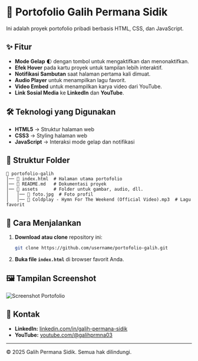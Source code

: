 # 📌 Portofolio Galih Permana Sidik

Ini adalah proyek portofolio pribadi berbasis HTML, CSS, dan JavaScript.

## ✨ Fitur
- **Mode Gelap** 🌓 dengan tombol untuk mengaktifkan dan menonaktifkan.
- **Efek Hover** pada kartu proyek untuk tampilan lebih interaktif.
- **Notifikasi Sambutan** saat halaman pertama kali dimuat.
- **Audio Player** untuk menampilkan lagu favorit.
- **Video Embed** untuk menampilkan karya video dari YouTube.
- **Link Sosial Media** ke **LinkedIn** dan **YouTube**.

## 🛠️ Teknologi yang Digunakan
- **HTML5** → Struktur halaman web
- **CSS3** → Styling halaman web
- **JavaScript** → Interaksi mode gelap dan notifikasi

## 📂 Struktur Folder
```
📁 portofolio-galih
│── 📄 index.html  # Halaman utama portofolio
│── 📄 README.md   # Dokumentasi proyek
│── 📂 assets      # Folder untuk gambar, audio, dll.
│   │── 📄 foto.jpg  # Foto profil
│   │── 🎵 Coldplay - Hymn For The Weekend (Official Video).mp3  # Lagu favorit
```

## 🚀 Cara Menjalankan
1. **Download atau clone** repository ini:
   ```bash
   git clone https://github.com/username/portofolio-galih.git
   ```
2. **Buka file `index.html`** di browser favorit Anda.

## 🖼️ Tampilan Screenshot
![Screenshot Portofolio](https://via.placeholder.com/800x400.png?text=Preview+Portofolio)

## 📌 Kontak
- **LinkedIn:** [linkedin.com/in/galih-permana-sidik](https://www.linkedin.com/in/galih-permana-sidik/)
- **YouTube:** [youtube.com/@galihprmna03](https://www.youtube.com/@galihprmna03)

---

© 2025 Galih Permana Sidik. Semua hak dilindungi.
